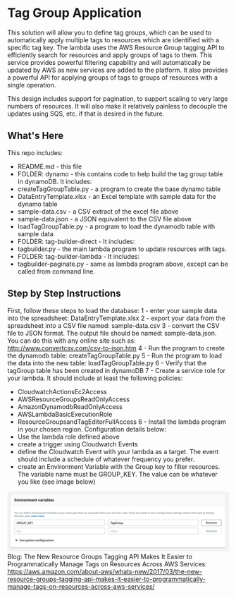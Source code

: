 Tag Group Application
==================================================

This solution will allow you to define tag groups, which can be used to automatically apply multiple tags to resources which are identified with a specific tag key.  The lambda uses the AWS Resource Group tagging API to efficiently search for resources and apply groups of tags to them.  This service provides powerful filtering capability and will automatically be updated by AWS as new services are added to the platform.   It also provides a powerful API for applying groups of tags to groups of resources with a single operation.

This design includes support for pagination, to support scaling to very large numbers of resources.  It will also make it relatively painless to decouple the updates using SQS, etc. if that is desired in the future.

What's Here
-----------

This repo includes:

* README.md - this file
* FOLDER: dynamo - this contains code to help build the tag group table in dynamoDB.  It includes:
 *   createTagGroupTable.py - a program to create the base dynamo table
 *   DataEntryTemplate.xlsx - an Excel template with sample data for the dynamo table
 *   sample-data.csv - a CSV extract of the excel file above
 *   sample-data.json - a JSON equivalent to the CSV file above
 *   loadTagGroupTable.py - a program to load the dynamodb table with sample data
* FOLDER: tag-builder-direct  - It includes:
 *   tagbuilder.py - the main lambda program to update resources with tags.  
* FOLDER: tag-builder-lambda - It includes:
 *   tagbuilder-paginate.py - same as lambda program above, except can be called from command line.

Step by Step Instructions
-------------------------

First, follow these steps to load the database:
1 - enter your sample data into the spreadsheet: DataEntryTemplate.xlsx
2 - export your data from the spreadsheet into a CSV file named: sample-data.csv
3 - convert the CSV file to JSON format.  The output file should be named: sample-data.json. You can do this with any online site such as:  http://www.convertcsv.com/csv-to-json.htm
4 - Run the program to create the dynamodb table: createTagGroupTable.py
5 - Run the program to load the data into the new table:  loadTagGroupTable.py
6 - Verify that the tagGroup table has been created in dynamoDB
7 - Create a service role for your lambda.   It should include at least the following policies:
 *   CloudwatchActionsEc2Access
 *   AWSResourceGroupsReadOnlyAccess
 *   AmazonDynamodbReadOnlyAccess
 *   AWSLambdaBasicExecutionRole
 *   ResourceGroupsandTagEditorFullAccess
6 - Install the lambda program in your chosen region. Configuration details below:
 *   Use the lambda role defined above
 *   create a trigger using Cloudwatch Events
 *   define the Cloudwatch Event with your lambda as a target.  The event should include a schedule of whatever frequency you prefer.
 *   create an Environment Variable with the Group key to filter resources.   The variable name must be GROUP_KEY.   The value can be whatever you like (see image below)


![Environment Variable](https://github.com/rjgleave/aws-tag-groups/blob/master/group-key-environment-variable.png)
Blog: The New Resource Groups Tagging API Makes It Easier to Programmatically Manage Tags on Resources Across AWS Services:
https://aws.amazon.com/about-aws/whats-new/2017/03/the-new-resource-groups-tagging-api-makes-it-easier-to-programmatically-manage-tags-on-resources-across-aws-services/
